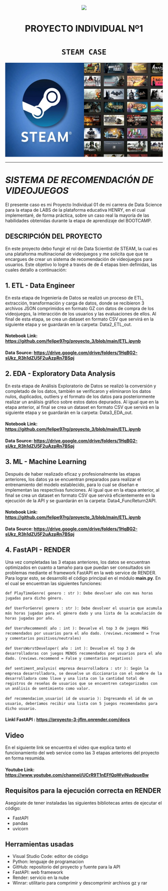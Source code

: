 <p align=center><img src=https://d31uz8lwfmyn8g.cloudfront.net/Assets/logo-henry-white-lg.png><p>

# <h1 align=center> **PROYECTO INDIVIDUAL Nº1** </h1>

# <h1 align=center>**`STEAM CASE`**</h1>

<p align="center">
<img src="images/Steam-background.jpg"  height=300>
</p>

<hr>  

# ***SISTEMA DE RECOMENDACIÓN DE VIDEOJUEGOS***

El presente caso es mi Proyecto Individual 01 de mi carrera de Data Science para la etapa de LABS de la plataforma educativa HENRY, en el cual implementaré, de forma práctica, sobre un caso real la mayoría de las habilidades obtenidas durante la etapa de aprendizaje del BOOTCAMP.
## DESCRIPCIÓN DEL PROYECTO

En este proyecto debo fungir el rol de Data Scientist de STEAM, la cual es una plataforma multinacional de videojuegos y me solicita que que te encargues de crear un sistema de recomendación de videojuegos para usuarios.
Este objetivo lo logré a través de  de 4 etapas bien definidas, las cuales detallo a continuación:

## 1. ETL - Data Engineer
En esta etapa de Ingeniería de Datos se realizó un proceso de ETL, extracción, transformación y carga de datos, donde se recibieron 3 archivos JSON comprimidos en formato GZ con datos de compra de los videojuegos, la interacción de los usuarios y las evaluaciones de ellos.
Al final de esta etapa, se crea un dataset en formato CSV que servirá en la siguiente etapa y se guardarán en la carpeta: Data2_ETL_out.
#### Notebook Link: https://github.com/felipe97rg/proyecto_3/blob/main/ETL.ipynb
#### Data Source: https://drive.google.com/drive/folders/1HqBG2-sUkz_R3h1dZU5F2uAzpRn7BSpj

## 2. EDA - Exploratory Data Analysis
En esta etapa de Análisis Exploratorio de Datos se realizó la conversión y completado de los datos, también se verificaron y eliminaron los datos nulos, duplicados, outliers y el formato de los datos para posteriormente realizar un análisis gráfico sobre estos datos depurados. Al igual que en la etapa anterior, al final se crea un dataset en formato CSV que servirá en la siguiente etapa y se guardarán en la carpeta: Data3_EDA_out.
#### Notebook Link: https://github.com/felipe97rg/proyecto_3/blob/main/ETL.ipynb
#### Data Source: https://drive.google.com/drive/folders/1HqBG2-sUkz_R3h1dZU5F2uAzpRn7BSpj

## 3. ML - Machine Learning
Después de haber realizado eficaz y profesionalmente las etapas anteriores, los datos ya se encuentran preparados para realizar el entrenamiento del modelo establecido, para lo cual se diseñan e implementan las respectivas funciones. Al igual que en la etapa anterior, al final se crea un dataset en formato CSV que servirá eficientemente en la ejecución de la API y se guardarán en la carpeta: Data4_FuncReturn2API.
#### Notebook Link: https://github.com/felipe97rg/proyecto_3/blob/main/ETL.ipynb
#### Data Source: https://drive.google.com/drive/folders/1HqBG2-sUkz_R3h1dZU5F2uAzpRn7BSpj

## 4. FastAPI - RENDER
Una vez completadas las 3 etapas anteriores, los datos se encuentran optimizados en cuanto a tamaño para que puedan ser consultados sin problemas mediante el framework FastAPI en la web service de RENDER. Para lograr esto, se desarrolló el código principal en el módulo **main.py**. En el cual se encuentran las siguientes funciones:

    def PlayTimeGenre( genero : str ): Debe devolver año con mas horas jugadas para dicho género.

    def UserForGenre( genero : str ): Debe devolver el usuario que acumula más horas jugadas para el género dado y una lista de la acumulación de horas jugadas por año.

    def UsersRecommend( año : int ): Devuelve el top 3 de juegos MÁS recomendados por usuarios para el año dado. (reviews.recommend = True y comentarios positivos/neutrales)

    def UsersWorstDeveloper( año : int ): Devuelve el top 3 de desarrolladoras con juegos MENOS recomendados por usuarios para el año dado. (reviews.recommend = False y comentarios negativos)

    def sentiment_analysis( empresa desarrolladora : str ): Según la empresa desarrolladora, se devuelve un diccionario con el nombre de la desarrolladora como llave y una lista con la cantidad total de registros de reseñas de usuarios que se encuentren categorizados con un análisis de sentimiento como valor.

    def recomendacion_usuario( id de usuario ): Ingresando el id de un usuario, deberíamos recibir una lista con 5 juegos recomendados para dicho usuario.

#### Linkl FastAPI : https://proyecto-3-jflm.onrender.com/docs

## Video
En el siguiente link se encuentra el video que explica tanto el funcionamiento del web service como las 3 etapas anteriores del proyecto en forma resumida.
#### Youtube Link: https://www.youtube.com/channel/UCrR9T1nEFfQpWviNudpueBw

## Requisitos para la ejecución correcta en RENDER

Asegúrate de tener instaladas las siguientes bibliotecas antes de ejecutar el código:

- FastAPI
- pandas
- uvicorn

## Herramientas usadas
- Visual Studio Code: editor de código
- Python: lenguaje de programacion
- GitHub: repositorio del proyecto y fuente para la API
- FastAPI: web framework
- Render: servicio en la nube 
- Winrar: utilitario para comprimir y descomprimir archivos gz y rar

